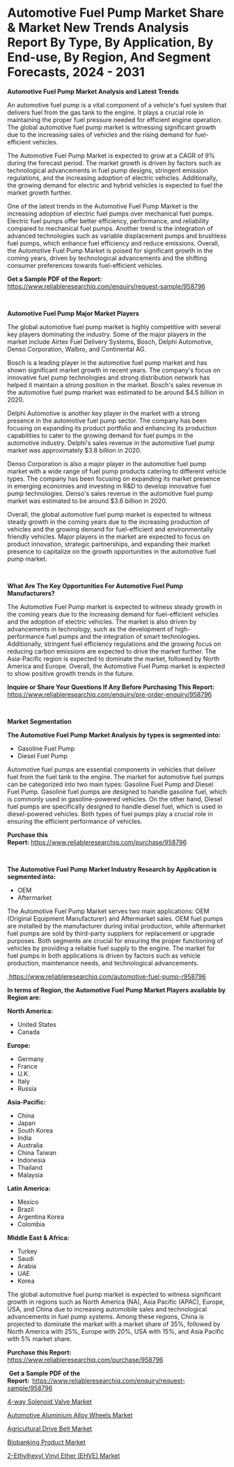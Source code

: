 <p><h1>Automotive Fuel Pump Market Share & Market New Trends Analysis Report By Type, By Application, By End-use, By Region, And Segment Forecasts, 2024 - 2031</h1></p><p><strong>Automotive Fuel Pump Market Analysis and Latest Trends</strong></p>
<p><p>An automotive fuel pump is a vital component of a vehicle's fuel system that delivers fuel from the gas tank to the engine. It plays a crucial role in maintaining the proper fuel pressure needed for efficient engine operation. The global automotive fuel pump market is witnessing significant growth due to the increasing sales of vehicles and the rising demand for fuel-efficient vehicles.</p><p>The Automotive Fuel Pump Market is expected to grow at a CAGR of 9% during the forecast period. The market growth is driven by factors such as technological advancements in fuel pump designs, stringent emission regulations, and the increasing adoption of electric vehicles. Additionally, the growing demand for electric and hybrid vehicles is expected to fuel the market growth further.</p><p>One of the latest trends in the Automotive Fuel Pump Market is the increasing adoption of electric fuel pumps over mechanical fuel pumps. Electric fuel pumps offer better efficiency, performance, and reliability compared to mechanical fuel pumps. Another trend is the integration of advanced technologies such as variable displacement pumps and brushless fuel pumps, which enhance fuel efficiency and reduce emissions. Overall, the Automotive Fuel Pump Market is poised for significant growth in the coming years, driven by technological advancements and the shifting consumer preferences towards fuel-efficient vehicles.</p></p>
<p><strong>Get a Sample PDF of the Report:&nbsp;</strong> <a href="https://www.reliableresearchiq.com/enquiry/request-sample/958796">https://www.reliableresearchiq.com/enquiry/request-sample/958796</a></p>
<p>&nbsp;</p>
<p><strong>Automotive Fuel Pump Major Market Players</strong></p>
<p><p>The global automotive fuel pump market is highly competitive with several key players dominating the industry. Some of the major players in the market include Airtex Fuel Delivery Systems, Bosch, Delphi Automotive, Denso Corporation, Walbro, and Continental AG.</p><p>Bosch is a leading player in the automotive fuel pump market and has shown significant market growth in recent years. The company's focus on innovative fuel pump technologies and strong distribution network has helped it maintain a strong position in the market. Bosch's sales revenue in the automotive fuel pump market was estimated to be around $4.5 billion in 2020.</p><p>Delphi Automotive is another key player in the market with a strong presence in the automotive fuel pump sector. The company has been focusing on expanding its product portfolio and enhancing its production capabilities to cater to the growing demand for fuel pumps in the automotive industry. Delphi's sales revenue in the automotive fuel pump market was approximately $3.8 billion in 2020.</p><p>Denso Corporation is also a major player in the automotive fuel pump market with a wide range of fuel pump products catering to different vehicle types. The company has been focusing on expanding its market presence in emerging economies and investing in R&D to develop innovative fuel pump technologies. Denso's sales revenue in the automotive fuel pump market was estimated to be around $3.6 billion in 2020.</p><p>Overall, the global automotive fuel pump market is expected to witness steady growth in the coming years due to the increasing production of vehicles and the growing demand for fuel-efficient and environmentally friendly vehicles. Major players in the market are expected to focus on product innovation, strategic partnerships, and expanding their market presence to capitalize on the growth opportunities in the automotive fuel pump market.</p></p>
<p>&nbsp;</p>
<p><strong>What Are The Key Opportunities For Automotive Fuel Pump Manufacturers?</strong></p>
<p><p>The Automotive Fuel Pump market is expected to witness steady growth in the coming years due to the increasing demand for fuel-efficient vehicles and the adoption of electric vehicles. The market is also driven by advancements in technology, such as the development of high-performance fuel pumps and the integration of smart technologies. Additionally, stringent fuel efficiency regulations and the growing focus on reducing carbon emissions are expected to drive the market further. The Asia-Pacific region is expected to dominate the market, followed by North America and Europe. Overall, the Automotive Fuel Pump market is expected to show positive growth trends in the future.</p></p>
<p><strong>Inquire or Share Your Questions If Any Before Purchasing This Report:</strong> <a href="https://www.reliableresearchiq.com/enquiry/pre-order-enquiry/958796">https://www.reliableresearchiq.com/enquiry/pre-order-enquiry/958796</a></p>
<p>&nbsp;</p>
<p><strong>Market Segmentation</strong></p>
<p><strong>The Automotive Fuel Pump Market Analysis by types is segmented into:</strong></p>
<p><ul><li>Gasoline Fuel Pump</li><li>Diesel Fuel Pump</li></ul></p>
<p><p>Automotive fuel pumps are essential components in vehicles that deliver fuel from the fuel tank to the engine. The market for automotive fuel pumps can be categorized into two main types: Gasoline Fuel Pump and Diesel Fuel Pump. Gasoline fuel pumps are designed to handle gasoline fuel, which is commonly used in gasoline-powered vehicles. On the other hand, Diesel fuel pumps are specifically designed to handle diesel fuel, which is used in diesel-powered vehicles. Both types of fuel pumps play a crucial role in ensuring the efficient performance of vehicles.</p></p>
<p><strong>Purchase this Report:&nbsp;</strong><a href="https://www.reliableresearchiq.com/purchase/958796">https://www.reliableresearchiq.com/purchase/958796</a></p>
<p>&nbsp;</p>
<p><strong>The Automotive Fuel Pump Market Industry Research by Application is segmented into:</strong></p>
<p><ul><li>OEM</li><li>Aftermarket</li></ul></p>
<p><p>The Automotive Fuel Pump Market serves two main applications: OEM (Original Equipment Manufacturer) and Aftermarket sales. OEM fuel pumps are installed by the manufacturer during initial production, while aftermarket fuel pumps are sold by third-party suppliers for replacement or upgrade purposes. Both segments are crucial for ensuring the proper functioning of vehicles by providing a reliable fuel supply to the engine. The market for fuel pumps in both applications is driven by factors such as vehicle production, maintenance needs, and technological advancements.</p></p>
<p><a href="https://www.reliableresearchiq.com/automotive-fuel-pump-r958796">&nbsp;https://www.reliableresearchiq.com/automotive-fuel-pump-r958796</a></p>
<p><strong>In terms of Region, the Automotive Fuel Pump Market Players available by Region are:</strong></p>
<p>
    <p> <strong> North America: </strong>
        <ul>
            <li>United States</li>
            <li>Canada</li>
        </ul>
        </p> 
    <p> <strong> Europe: </strong>
        <ul>
            <li>Germany</li>
            <li>France</li>
            <li>U.K.</li>
            <li>Italy</li>
            <li>Russia</li>
        </ul>
        </p> 
    <p> <strong> Asia-Pacific: </strong>
        <ul>
            <li>China</li>
            <li>Japan</li>
            <li>South Korea</li>
            <li>India</li>
            <li>Australia</li>
            <li>China Taiwan</li>
            <li>Indonesia</li>
            <li>Thailand</li>
            <li>Malaysia</li>
        </ul>
        </p> 
    <p> <strong> Latin America: </strong>
        <ul>
            <li>Mexico</li>
            <li>Brazil</li>
            <li>Argentina Korea</li>
            <li>Colombia</li>
        </ul>
        </p> 
    <p> <strong> Middle East & Africa: </strong>
        <ul>
            <li>Turkey</li>
            <li>Saudi</li>
            <li>Arabia</li>
            <li>UAE</li>
            <li>Korea</li>
        </ul>
    </p>
    </p>
<p><p>The global automotive fuel pump market is expected to witness significant growth in regions such as North America (NA), Asia Pacific (APAC), Europe, USA, and China due to increasing automobile sales and technological advancements in fuel pump systems. Among these regions, China is projected to dominate the market with a market share of 35%, followed by North America with 25%, Europe with 20%, USA with 15%, and Asia Pacific with 5% market share.</p></p>
<p><strong>Purchase this Report: </strong><a href="https://www.reliableresearchiq.com/purchase/958796">https://www.reliableresearchiq.com/purchase/958796</a></p>
<p>&nbsp;<strong>Get a Sample PDF of the Report:&nbsp;&nbsp;</strong><a href="https://www.reliableresearchiq.com/enquiry/request-sample/958796">https://www.reliableresearchiq.com/enquiry/request-sample/958796</a></p>
<p><strong></strong></p>
<p><p><a href="https://www.linkedin.com/pulse/4-way-solenoid-valve-market-industry-l-market-critics-hxslc?trackingId=2sqfDV4SRazRgLw8DyHa%2Bg%3D%3D">4-way Solenoid Valve Market</a></p><p><a href="https://www.linkedin.com/pulse/evaluating-global-automotive-aluminium-alloy-wheels-market-snbzc?trackingId=UXMojFHh3jQj6KzyE5IU7g%3D%3D">Automotive Aluminium Alloy Wheels Market</a></p><p><a href="https://www.linkedin.com/pulse/global-agricultural-drive-belt-market-size-share-analysis-utwic?trackingId=wSdybygev4s1jx9LZd8%2Bbw%3D%3D">Agricultural Drive Belt Market</a></p><p><a href="https://www.linkedin.com/pulse/biobanking-product-market-global-trends-forecast-2024--ofooc?trackingId=1lEtXGHkmG8ERSTYxXvvYg%3D%3D">Biobanking Product Market</a></p><p><a href="https://www.linkedin.com/pulse/2-ethylhexyl-vinyl-ether-ehve-industry-analysis-report-p1wec?trackingId=swbumMIDoIkZqkAxUW7NKg%3D%3D">2-Ethylhexyl Vinyl Ether (EHVE) Market</a></p></p>